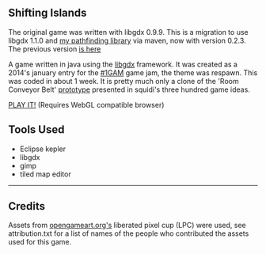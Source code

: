 Shifting Islands
------------------------

The original game was written with libgdx 0.9.9. This is a migration to use libgdx 1.1.0 and [my pathfinding library][1] via maven, now with version 0.2.3. The previous version [is here][2]

A game written in java using the [libgdx][3] framework. It was created as a 2014's january entry for the [#1GAM][4] game jam, the theme was respawn. This was coded in about 1 week. It is pretty much only a clone of the 'Room Conveyor Belt' [prototype][5] presented in squidi's three hundred game ideas.

[PLAY IT!][6] (Requires WebGL compatible browser)

Tools Used
---
 - Eclipse kepler
 - libgdx
 - gimp
 - tiled map editor

____________

Credits
----------
Assets from [opengameart.org's][7] liberated pixel cup (LPC) were used, see attribution.txt for a list of names of the people who contributed the assets used for this game.

  [1]: https://github.com/xaguzman/pathfinding
  [2]: https://github.com/xaguzman/shiftingislands
  [3]: http://libgdx.badlogicgames.com/
  [4]: http://www.onegameamonth.com/
  [5]: http://www.squidi.net/threep/p035/
  [6]: http://xaguzman.github.io/shifting-islands/
  [7]: http://opengameart.org
  
